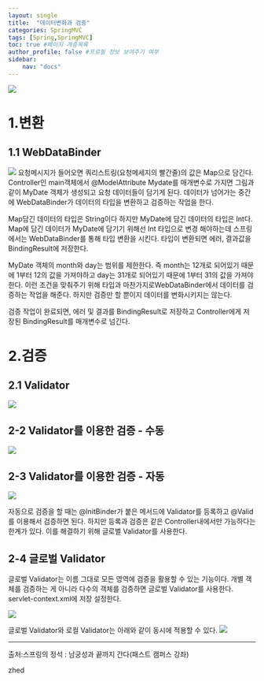 ```yaml
---
layout: single
title:  "데이터변화과 검증"
categories: SpringMVC
tags: [Spring,SpringMVC]
toc: true #페이지 계층목록 
author_profile: false #프로필 정보 보여주기 여부
sidebar: 
    nav: "docs"
--- 
```


<img src= "https://dsm04pap002files.storage.live.com/y4mi-yG9sv4ejf90VrMmM0AlZwQ2175acolPg3VMnjVhL0zNNA1XU-2gP5QNuflcpy8TJGMbH0vTXAf9jwnXFdeOuLKgMe-QwPXlZVcGWKj53jouRROvzIT0rdig_hAepxVQbGtE46GNubBeUTJGHZzEONXQoaIER4pbx3Cx4lv8gtRtzCm_gilLtMx8Hsx4UeU?width=512&height=268&cropmode=none">

# 1.변환
## 1.1 WebDataBinder
<img src= "https://dsm04pap002files.storage.live.com/y4m25Cc5tKj4ZhB6jzTbpcVIbhqm60AY-KbhmrqLTisdXIKHejg1jTiqBeuLCuTugQfQMrEGUAW0zPSrEuHXDTSu5f4dqG4rGCgVDlrlPEt1TGoiJHkQxvQBukU-vrUC0k61bVqDNlFcM0GpM5yp13Hx9jtryPO-_5Nko8e_XszMdF7u_ujY9-_STsU1LZlxJpK?width=1131&height=687&cropmode=none">
요청메시지가 들어오면 쿼리스트링(요청메세지의 빨간줄)의 값은 Map으로 담긴다. Controller인 main객체에서 @ModelAttribute Mydate를 매개변수로 가지면 그림과 같이 MyDate 객체가 생성되고 요청 데이터들이 담기게 된다. 데이터가 넘어가는 중간에 WebDataBinder가 데이터의 타입을 변환하고 검증하는 작업을 한다.   



Map담긴 데이터의 타입은 String이다 하지만 MyDate에 담긴 데이터의 타입은 Int다. Map에 담긴 데이터가 MyDate에 담기기 위해선 Int 타입으로 변경 해야하는데 스프링에서는 WebDataBinder를 통해 타입 변환을 시킨다. 타입이 변환되면 에러, 결과값을 BindingResult에 저장한다.


MyDate 객체의 month와 day는 범위를 제한한다. 즉 month는 12개로 되어있기 때문에 1부터 12의 값을 가져야하고 day는 31개로 되어있기 때문에 1부터 31의 값을 가져야한다. 이런 조건을 맞춰주기 위해 타입과 마찬가지로WebDataBinder에서 데이터를 검증하는 작업을 해준다. 하지만 검증만 할 뿐이지 데이터를 변화시키지는 않는다.

검증 작업이 완료되면, 에러 및 결과를 BindingResult로 저장하고 Controller에게 저장된 BindingResult를 매개변수로 넘긴다.

# 2.검증
## 2.1 Validator
<img src= "https://dsm04pap002files.storage.live.com/y4mDwaD4WzDW7CDl8438QYh67K6jfPSAvWtJ08n7RsxvE9gFCCZy0TgZOos7huQfmU_2HIUjV6GkRsilJdFZLU8bXOTbo1Mw52aNE_vBRsxuAAaKWTZ-dkKxrdkPAI8TnqCE-7eq4aIcwWzX5hKDK-Se4NA9GqRh8EIEEotqRMnql2wKZ4P68tLyr28YavzaHYP?width=619&height=120&cropmode=none">

## 2-2 Validator를 이용한 검증 - 수동
<img src= "https://dsm04pap002files.storage.live.com/y4m6Lf44y-EJIROIe7hfvOORLbzm2FYBubo0NaOVfK_R40YNOj0wrW6fhmgWjJBoQLgwdTUPSJGWC_JLxu-By_ZwxeperA8o2Y-C_S4xt3NUUt0bxClXKYYeMnXkejxz7sEkCyNFFHkeHpww6-T9ded9SHpUQ88Njgi6fR5_fCWn_a7ydTX4pOu3k-8FJZYV8is?width=928&height=213&cropmode=none">

## 2-3 Validator를 이용한 검증 - 자동
<img src= "https://dsm04pap002files.storage.live.com/y4m2BUC_STC1svwthQVXfBgAiw_AdPOE0u5sz295ZW2iJAPFrG3SPQnaShidkAlm4Gdsh3O-yBD0gf6PKyod_sO2HnxyQ7jYyAEzCeVxfl7om19EUAJu5DN12p0dW5nKPCmiD_TZgAsntjFlDoTewRhxySwVehAECtIRPUXPi0C_QYTsFTqmoNL--N9Q959qaw4?width=911&height=471&cropmode=none">

자동으로 검증을 할 때는 @InitBinder가 붙은 메서드에 Validator를 등록하고 @Valid를 이용해서 검증하면 된다. 하지만 등록과 검증은 같은 Controller내에서만 가능하다는 한계가 있다. 이를 해결하기 위해 글로벌 Validator를 사용한다.

## 2-4 글로벌 Validator
글로벌 Validator는 이름 그대로 모든 영역에 검증을 활용할 수 있는 기능이다. 개별 객체를 검증하는 게 아니라 다수의 객체를 검증하면 글로벌 Validator를 사용한다. servlet-context.xml에 저장 설정한다.

<img src= "https://dsm04pap002files.storage.live.com/y4moarH_zXLEgB4vDM_UkCq3n8SgVyDZO-W7b52KVmQMvnKZ3Oo8meT8fugFJv75ijJRUBBLtSgZ6-XvlbzJDsbRypB23_p812as3O3JA4YxYuEGqvq_JdUK2ER0bB3FgUpxY_eAWoiPhH-JeHiHWtXgByP0g9d_QwWnSAkjfmWoxUS-AFdya1e912kiFcIfAEy?width=892&height=149&cropmode=none">

글로벌 Validator와 로컬 Validator는 아래와 같이 동시에 적용할 수 있다.
 <img src= "https://dsm04pap002files.storage.live.com/y4mPaUpdt3guUgRdi3A2BNMlfPd9X5F7fiOgewpGU2kX_DCOl1vvuYFBKKYqqUm3khLsccxeN4QiENNZev1ovg95zsW-5wjrbfNR-41s-2yq5DgnruZb0aFBixQPtVqRbDUkeFPjmoG22GKluZGKWC8_nqBt4pO3CLnZebuVR0soYjRWY94lRJjOHWiN32AalCb?width=1214&height=320&cropmode=none">

 ---
 출처:스프링의 정석 : 남궁성과 끝까지 간다(패스트 캠퍼스 강좌)

zhed